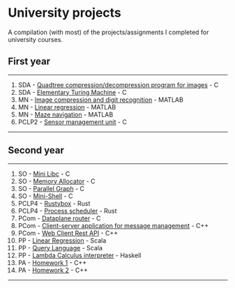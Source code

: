 # University projects

A compilation (with most) of the projects/assignments I completed for university courses.

## First year
___

1. SDA - [Quadtree compression/decompression program for images](https://github.com/alex2004-l/university-assignments/tree/master/SDA-quadtree-image-compression) - C
2. SDA - [Elementary Turing Machine](https://github.com/alex2004-l/university-assignments/tree/master/SDA-magic-tape) - C
3. MN - [Image compression and digit recognition](https://github.com/alex2004-l/university-assignments/tree/master/MN-project-2) - MATLAB
4. MN - [Linear regression](https://github.com/alex2004-l/university-assignments/tree/master/MN-linear-regression) - MATLAB
5. MN - [Maze navigation](https://github.com/alex2004-l/university-assignments/tree/master/MN-maze-navigation) - MATLAB
6. PCLP2 - [Sensor management unit](https://github.com/alex2004-l/university-assignments/tree/master/PCLP2-sensor-management-unit) - C

___

## Second year
___

1. SO - [Mini Libc](https://github.com/alex2004-l/university-assignments/tree/master/SO-mini-libc) - C
2. SO - [Memory Allocator](https://github.com/alex2004-l/university-assignments/tree/master/SO-memory-allocator) - C
3. SO - [Parallel Graph](https://github.com/alex2004-l/university-assignments/tree/master/SO-parallel-graph) - C
4. SO - [Mini-Shell](https://github.com/alex2004-l/university-assignments/tree/master/SO-mini-shell) - C
5. PCLP4 - [Rustybox](https://github.com/alex2004-l/university-assignments/tree/master/PCLP4-rustybox) - Rust
6. PCLP4 - [Process scheduler](https://github.com/alex2004-l/university-assignments/tree/master/PCLP4-process-scheduler) - Rust
7. PCom - [Dataplane router](https://github.com/alex2004-l/university-assignments/tree/master/PCom-dataplane-router) - C
8. PCom - [Client-server application for message management](https://github.com/alex2004-l/university-assignments/tree/master/PCom-client-server-app) - C++
9. PCom - [Web Client Rest API](https://github.com/alex2004-l/university-assignments/tree/master/PCom-Web-Client-REST-API) - C++
10. PP - [Linear Regression]() - Scala
11. PP - [Query Language]() - Scala
12. PP - [Lambda Calculus interpreter]() - Haskell
13. PA - [Homework 1]() - C++
14. PA - [Homework 2]() - C++
___
